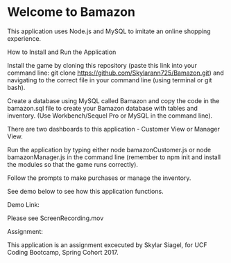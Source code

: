 # Welcome to Bamazon
This application uses Node.js and MySQL to imitate an online shopping experience.

How to Install and Run the Application

Install the game by cloning this repository (paste this link into your command line: git clone https://github.com/Skylarann725/Bamazon.git) and navigating to the correct file in your command line (using terminal or git bash).

Create a database using MySQL called Bamazon and copy the code in the bamazon.sql file to create your Bamazon database with tables and inventory. (Use Workbench/Sequel Pro or MySQL in the command line).

There are two dashboards to this application - Customer View or Manager View. 

Run the application by typing either node bamazonCustomer.js or node bamazonManager.js in the command line (remember to npm init and install the modules so that the game runs correctly).

Follow the prompts to make purchases or manage the inventory.

See demo below to see how this application functions.

Demo Link:

Please see ScreenRecording.mov


Assignment:

This application is an assignment excecuted by Skylar Siagel, for UCF Coding Bootcamp, Spring Cohort 2017.

